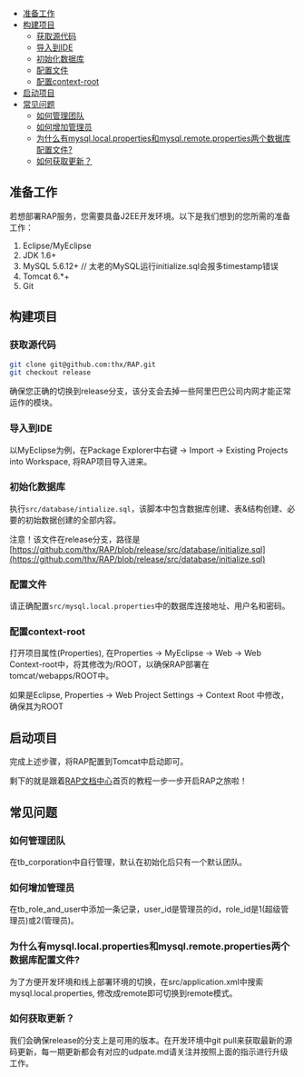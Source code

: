 <!-- toc -->

* [准备工作](#准备工作)
* [构建项目](#构建项目)
  * [获取源代码](#获取源代码)
  * [导入到IDE](#导入到ide)
  * [初始化数据库](#初始化数据库)
  * [配置文件](#配置文件)
  * [配置context-root](#配置context-root)
* [启动项目](#启动项目)
* [常见问题](#常见问题)
  * [如何管理团队](#如何管理团队)
  * [如何增加管理员](#如何增加管理员)
  * [为什么有mysql.local.properties和mysql.remote.properties两个数据库配置文件?](#为什么有mysqllocalproperties和mysqlremoteproperties两个数据库配置文件)
  * [如何获取更新？](#如何获取更新)

<!-- toc stop -->


## 准备工作

若想部署RAP服务，您需要具备J2EE开发环境。以下是我们想到的您所需的准备工作：

1. Eclipse/MyEclipse
2. JDK 1.6+
3. MySQL 5.6.12+  // 太老的MySQL运行initialize.sql会报多timestamp错误
4. Tomcat 6.*+
5. Git

## 构建项目

### 获取源代码

```bash
git clone git@github.com:thx/RAP.git
git checkout release
```

确保您正确的切换到release分支，该分支会去掉一些阿里巴巴公司内网才能正常运作的模块。

### 导入到IDE

以MyEclipse为例，在Package Explorer中右键 -> Import -> Existing Projects into Workspace, 将RAP项目导入进来。

### 初始化数据库

执行`src/database/intialize.sql`，该脚本中包含数据库创建、表&结构创建、必要的初始数据创建的全部内容。

注意！该文件在release分支，路径是[https://github.com/thx/RAP/blob/release/src/database/initialize.sql](https://github.com/thx/RAP/blob/release/src/database/initialize.sql)

### 配置文件

请正确配置`src/mysql.local.properties`中的数据库连接地址、用户名和密码。

### 配置context-root

打开项目属性(Properties), 在Properties -> MyEclipse -> Web -> Web Context-root中，将其修改为/ROOT，以确保RAP部署在tomcat/webapps/ROOT中。

如果是Eclipse, Properties -> Web Project Settings -> Context Root 中修改，确保其为ROOT

## 启动项目

完成上述步骤，将RAP配置到Tomcat中启动即可。

剩下的就是跟着[RAP文档中心](http://thx.alibaba-inc.com/RAP)首页的教程一步一步开启RAP之旅啦！

## 常见问题

### 如何管理团队

在tb_corporation中自行管理，默认在初始化后只有一个默认团队。

### 如何增加管理员

在tb\_role\_and\_user中添加一条记录，user_id是管理员的id，role_id是1(超级管理员)或2(管理员)。

### 为什么有mysql.local.properties和mysql.remote.properties两个数据库配置文件?

为了方便开发环境和线上部署环境的切换，在src/application.xml中搜索mysql.local.properties, 修改成remote即可切换到remote模式。

### 如何获取更新？

我们会确保release的分支上是可用的版本。在开发环境中git pull来获取最新的源码更新，每一期更新都会有对应的udpate.md请关注并按照上面的指示进行升级工作。
